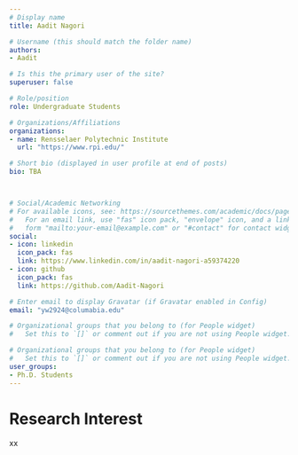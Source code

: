```yaml
---
# Display name
title: Aadit Nagori

# Username (this should match the folder name)
authors:
- Aadit

# Is this the primary user of the site?
superuser: false

# Role/position
role: Undergraduate Students 

# Organizations/Affiliations
organizations:
- name: Rensselaer Polytechnic Institute
  url: "https://www.rpi.edu/"

# Short bio (displayed in user profile at end of posts)
bio: TBA



# Social/Academic Networking
# For available icons, see: https://sourcethemes.com/academic/docs/page-builder/#icons
#   For an email link, use "fas" icon pack, "envelope" icon, and a link in the
#   form "mailto:your-email@example.com" or "#contact" for contact widget.
social:
- icon: linkedin
  icon_pack: fas
  link: https://www.linkedin.com/in/aadit-nagori-a59374220
- icon: github
  icon_pack: fas
  link: https://github.com/Aadit-Nagori

# Enter email to display Gravatar (if Gravatar enabled in Config)
email: "yw2924@columabia.edu"

# Organizational groups that you belong to (for People widget)
#   Set this to `[]` or comment out if you are not using People widget.

# Organizational groups that you belong to (for People widget)
#   Set this to `[]` or comment out if you are not using People widget.
user_groups:
- Ph.D. Students
---
```

# Research Interest
xx
